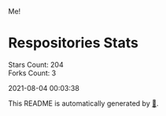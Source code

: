 Me!

# Respositories Stats
Stars Count: 204  
Forks Count: 3

2021-08-04 00:03:38  

This README is automatically generated by [🐰](https://github.com/rnitta/rnitta).
